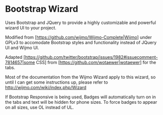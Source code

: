Bootstrap Wizard
================

Uses Bootstrap and JQuery to provide a highly customizable and powerful wizard UI to your project.

Modified from [https://github.com/wijmo/Wijmo-Complete|Wijmo] under GPLv3 to accomodate Bootstrap styles and functionality instead of JQuery UI and Wijmo UI.

Adapted [https://github.com/twitter/bootstrap/issues/1982#issuecomment-7814657|some CSS] from [https://github.com/wotaewer|wotaewer] for the tabs.

Most of the documentation from the Wijmo Wizard apply to this wizard, so until I can get some instructions up, please refer to http://wijmo.com/wiki/index.php/Wizard

If Bootstrap Responsive is being used, Badges will automatically turn on in the tabs and text will be hidden for phone sizes. To force badges to appear on all sizes, use OL instead of UL.